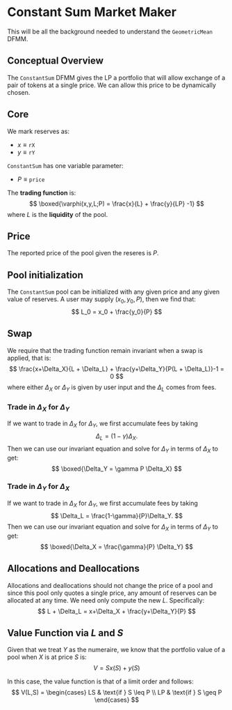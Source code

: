 # Constant Sum Market Maker
This will be all the background needed to understand the `GeometricMean` DFMM.

## Conceptual Overview
The `ConstantSum` DFMM gives the LP a portfolio that will allow exchange of a pair of tokens at a single price.
We can allow this price to be dynamically chosen.

## Core
We mark reserves as:
- $x \equiv \mathtt{rX}$
- $y \equiv \mathtt{rY}$

`ConstantSum` has one variable parameter:
- $P \equiv \mathtt{price}$ 

The **trading function** is:
$$
\boxed{\varphi(x,y,L;P) = \frac{x}{L} + \frac{y}{LP} -1}
$$
where $L$ is the **liquidity** of the pool. 

## Price
The reported price of the pool given the reseres is $P$.

## Pool initialization
The `ConstantSum` pool can be initialized with any given price and any given value of reserves. 
A user may supply $(x_0,y_0,P)$, then we find that:
$$
L_0 = x_0 + \frac{y_0}{P}
$$

## Swap 
We require that the trading function remain invariant when a swap is applied, that is:
$$
\frac{x+\Delta_X}{L + \Delta_L} + \frac{y+\Delta_Y}{P(L + \Delta_L)}-1 = 0
$$
where either $\Delta_X$ or $\Delta_Y$ is given by user input and the $\Delta_L$ comes from fees.

### Trade in $\Delta_X$ for $\Delta_Y$
If we want to trade in $\Delta_X$ for $\Delta_Y$, 
we first accumulate fees by taking 
$$
\Delta_L = (1-\gamma) \Delta_X.
$$
Then we can use our invariant equation and solve for $\Delta_Y$ in terms of $\Delta_X$ to get:
$$
\boxed{\Delta_Y = \gamma P \Delta_X}
$$

### Trade in $\Delta_Y$ for $\Delta_X$
If we want to trade in $\Delta_X$ for $\Delta_Y$, 
we first accumulate fees by taking 
$$
\Delta_L = \frac{1-\gamma}{P}\Delta_Y.
$$
Then we can use our invariant equation and solve for $\Delta_X$ in terms of $\Delta_Y$ to get:
$$
\boxed{\Delta_X = \frac{\gamma}{P} \Delta_Y}
$$

## Allocations and Deallocations
Allocations and deallocations should not change the price of a pool and since this pool only quotes a single price, any amount of reserves can be allocated at any time.
We need only compute the new $L$.
Specifically:
$$
L + \Delta_L = x+\Delta_X + \frac{y+\Delta_Y}{P}
$$


## Value Function via $L$ and $S$
Given that we treat $Y$ as the numeraire, we know that the portfolio value of a pool when $X$ is at price $S$ is:
$$
V = Sx(S) + y(S)
$$

In this case, the value function is that of a limit order and follows:
$$
V(L,S) = \begin{cases}
LS & \text{if } S \leq P \\
LP & \text{if } S \geq P
\end{cases}
$$

